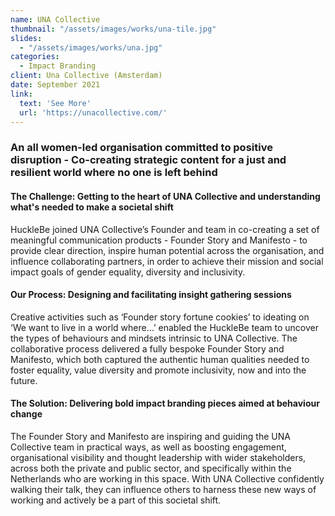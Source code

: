 ```yaml
---
name: UNA Collective
thumbnail: "/assets/images/works/una-tile.jpg"
slides:
  - "/assets/images/works/una.jpg"
categories:
  - Impact Branding
client: Una Collective (Amsterdam)
date: September 2021
link:
  text: 'See More'
  url: 'https://unacollective.com/'
---
```


### An all women-led organisation committed to positive disruption - Co-creating strategic content for a just and resilient world where no one is left behind

#### The Challenge: Getting to the heart of UNA Collective and understanding what's needed to make a societal shift

HuckleBe joined UNA Collective’s Founder and team in co-creating a set of meaningful communication products - Founder Story and Manifesto - to provide clear direction, inspire human potential across the organisation, and influence collaborating partners, in order to achieve their mission and social impact goals of gender equality, diversity and inclusivity.

#### Our Process: Designing and facilitating insight gathering sessions

Creative activities such as ‘Founder story fortune cookies’ to ideating on ‘We want to live in a world where…’  enabled the HuckleBe team to uncover the types of behaviours and mindsets intrinsic to UNA Collective. The collaborative process delivered a fully bespoke Founder Story and Manifesto, which both captured the authentic human qualities needed to foster equality, value diversity and promote inclusivity, now and into the future.

#### The Solution: Delivering bold impact branding pieces aimed at behaviour change

The Founder Story and Manifesto are inspiring and guiding the UNA Collective team in practical ways, as well as boosting engagement, organisational visibility and thought leadership with wider stakeholders, across both the private and public sector, and specifically within the Netherlands who are working in this space. With UNA Collective confidently walking their talk, they can influence others to harness these new ways of working and actively be a part of this societal shift.

